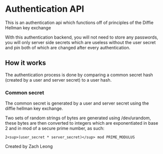# Authentication API
This is an authentication api which functions off of principles of the Diffie Hellman key exchange

With this authentication backend, you will not need to store any passwords, you will only server side secrets which are useless without the user secret and pin both of which are changed after every authentication.

## How it works
The authentication process is done by comparing a common secret hash (created by a user and server secret) to a user hash.

### Common secret
The common secret is generated by a user and server secret using the diffie hellman key exchange.

Two sets of random strings of bytes are generated using /dev/urandom, these bytes are then converted to integers which are exponentiated in base 2 and in mod of a secure prime number, as such:
```
2<sup>(user_secret * server_secret)</sup> mod PRIME_MODULUS
```
Created by Zach Leong